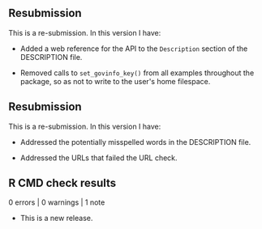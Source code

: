 ## Resubmission

This is a re-submission. In this version I have:

* Added a web reference for the API to the `Description` section of the DESCRIPTION file.

* Removed calls to `set_govinfo_key()` from all examples throughout the package, so as not to write to the user's home filespace.

## Resubmission

This is a re-submission. In this version I have:

* Addressed the potentially misspelled words in the DESCRIPTION file.

* Addressed the URLs that failed the URL check.

## R CMD check results

0 errors | 0 warnings | 1 note

* This is a new release.
